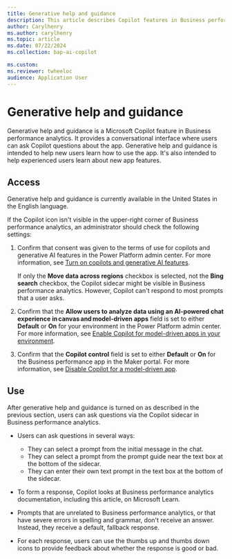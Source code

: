 ```yaml
---
title: Generative help and guidance
description: This article describes Copilot features in Business performance analytics.
author: Carylhenry
ms.author: carylhenry
ms.topic: article
ms.date: 07/22/2024
ms.collection: bap-ai-copilot

ms.custom:
ms.reviewer: twheeloc 
audience: Application User
---
```


# Generative help and guidance

Generative help and guidance is a Microsoft Copilot feature in Business performance analytics. It provides a conversational interface where users can ask Copilot questions about the app. Generative help and guidance is intended to help new users learn how to use the app. It's also intended to help experienced users learn about new app features.

## Access

Generative help and guidance is currently available in the United States in the English language.

If the Copilot icon isn't visible in the upper-right corner of Business performance analytics, an administrator should check the following settings:

1. Confirm that consent was given to the terms of use for copilots and generative AI features in the Power Platform admin center. For more information, see [Turn on copilots and generative AI features](/power-platform/admin/geographical-availability-copilot#turn-on-copilots-and-generative-ai-features-1).

    If only the **Move data across regions** checkbox is selected, not the **Bing search** checkbox, the Copilot sidecar might be visible in Business performance analytics. However, Copilot can't respond to most prompts that a user asks.

1. Confirm that the **Allow users to analyze data using an AI-powered chat experience in canvas and model-driven apps** field is set to either **Default** or **On** for your environment in the Power Platform admin center. For more information, see [Enable Copilot for model-driven apps in your environment](/power-apps/maker/model-driven-apps/add-ai-copilot#enable-copilot-for-model-driven-apps-feature-for-your-environment).
1. Confirm that the **Copilot control** field is set to either **Default** or **On** for the Business performance app in the Maker portal. For more information, see [Disable Copilot for a model-driven app](/power-apps/maker/model-driven-apps/add-ai-copilot#disable-copilot-for-a-model-driven-app).

## Use

After generative help and guidance is turned on as described in the previous section, users can ask questions via the Copilot sidecar in Business performance analytics.

- Users can ask questions in several ways:

    - They can select a prompt from the initial message in the chat.
    - They can select a prompt from the prompt guide near the text box at the bottom of the sidecar.
    - They can enter their own text prompt in the text box at the bottom of the sidecar.

- To form a response, Copilot looks at Business performance analytics documentation, including this article, on Microsoft Learn.
- Prompts that are unrelated to Business performance analytics, or that have severe errors in spelling and grammar, don't receive an answer. Instead, they receive a default, fallback response.
- For each response, users can use the thumbs up and thumbs down icons to provide feedback about whether the response is good or bad.
